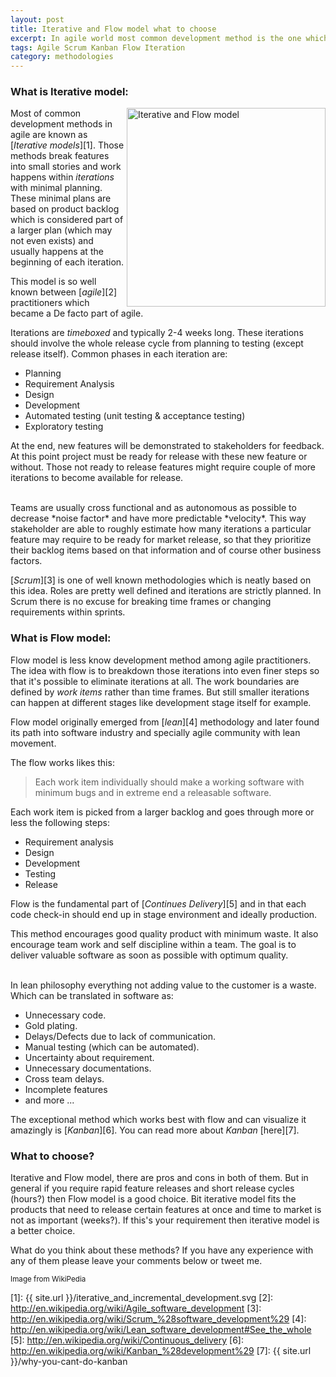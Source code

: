 ```yaml
---
layout: post
title: Iterative and Flow model what to choose
excerpt: In agile world most common development method is the one which is known as iterative. Breaking tasks into small 2-4 weeks iterations. But there is another option, Flow model!
tags: Agile Scrum Kanban Flow Iteration
category: methodologies
---
```


### What is Iterative model:

<img src='{{ site.url }}/iterative_and_incremental_development.svg' title="Iterative and Flow model" alt="Iterative and Flow model" width='318' align='right' />

Most of common development methods in agile are known as [*Iterative models*][1]. Those methods break features into small stories and work happens within *iterations* with minimal planning. These minimal plans are based on product backlog which is considered part of a larger plan (which may not even exists) and usually happens at the beginning of each iteration.

This model is so well known between [*agile*][2] practitioners which became a De facto part of agile.

Iterations are *timeboxed* and typically 2-4 weeks long. These iterations should involve the whole release cycle from planning to testing (except release itself). Common phases in each iteration are:

+ Planning
+ Requirement Analysis
+ Design
+ Development
+ Automated testing (unit testing & acceptance testing)
+ Exploratory testing

At the end, new features will be demonstrated to stakeholders for feedback. At this point project must be ready for release with these new feature or without. Those not ready to release features might require couple of more iterations to become available for release.

<div class="ads"> 
    <ins class="adsbygoogle" style="display:block" data-ad-client="ca-pub-7360583392867579" data-ad-slot="4587256441" data-ad-format="horizontal"></ins> 
    <script> (adsbygoogle = window.adsbygoogle || []).push({}); </script>
</div>

<br />
Teams are usually cross functional and as autonomous as possible to decrease *noise factor* and have more predictable *velocity*. This way stakeholder are able to roughly estimate how many iterations a particular feature may require to be ready for market release, so that they prioritize their backlog items based on that information and of course other business factors.

[*Scrum*][3] is one of well known methodologies which is neatly based on this idea. Roles are pretty well defined and iterations are strictly planned. In Scrum there is no excuse for breaking time frames or changing requirements within sprints.

### What is Flow model:

Flow model is less know development method among agile practitioners. The idea with flow is to breakdown those iterations into even finer steps so that it's possible to eliminate iterations at all. The work boundaries are defined by *work items* rather than time frames. But still smaller iterations can happen at different stages like development stage itself for example.

Flow model originally emerged from [*lean*][4] methodology and later found its path into software industry and specially agile community with lean movement.

The flow works likes this: 

> Each work item individually should make a working software with minimum bugs and in extreme end a releasable software.

Each work item is picked from a larger backlog and goes through more or less the following steps:

+ Requirement analysis
+ Design
+ Development
+ Testing
+ Release

Flow is the fundamental part of [*Continues Delivery*][5] and in that each code check-in should end up in stage environment and ideally production.

This method encourages good quality product with minimum waste. It also encourage team work and self discipline within a team. The goal is to deliver valuable software as soon as possible with optimum quality.

<div class="ads"> 
    <ins class="adsbygoogle" style="display:block" data-ad-client="ca-pub-7360583392867579" data-ad-slot="4587256441" data-ad-format="rectangle"></ins> 
    <script> (adsbygoogle = window.adsbygoogle || []).push({}); </script>
</div>

<br />
In lean philosophy everything not adding value to the customer is a waste. Which can be translated in software as:

+ Unnecessary code.
+ Gold plating.
+ Delays/Defects due to lack of communication.
+ Manual testing (which can be automated).
+ Uncertainty about requirement.
+ Unnecessary documentations.
+ Cross team delays.
+ Incomplete features
+ and more ...

The exceptional method which works best with flow and can visualize it amazingly is [*Kanban*][6]. You can read more about *Kanban* [here][7].

### What to choose?

Iterative and Flow model, there are pros and cons in both of them. But in general if you require rapid feature releases and short release cycles (hours?) then Flow model is a good choice. Bit iterative model fits the products that need to release certain features at once and time to market is not as important (weeks?). If this's your requirement then iterative model is a better choice.

What do you think about these methods? If you have any experience with any of them please leave your comments below or tweet me.

<small>Image from WikiPedia</small>

[1]: {{ site.url }}/iterative_and_incremental_development.svg
[2]: http://en.wikipedia.org/wiki/Agile_software_development
[3]: http://en.wikipedia.org/wiki/Scrum_%28software_development%29
[4]: http://en.wikipedia.org/wiki/Lean_software_development#See_the_whole
[5]: http://en.wikipedia.org/wiki/Continuous_delivery
[6]: http://en.wikipedia.org/wiki/Kanban_%28development%29
[7]: {{ site.url }}/why-you-cant-do-kanban
